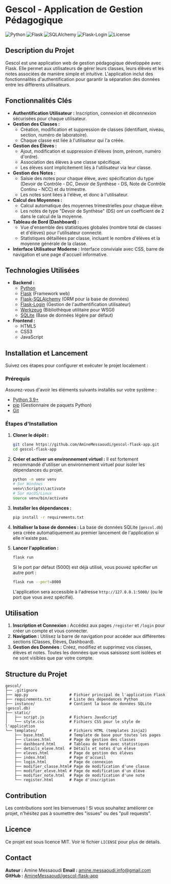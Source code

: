 # Gescol - Application de Gestion Pédagogique

![Python](https://img.shields.io/badge/Python-3.9%2B-blue.svg)
![Flask](https://img.shields.io/badge/Flask-2.x-lightgrey.svg)
![SQLAlchemy](https://img.shields.io/badge/SQLAlchemy-1.4%2B-orange.svg)
![Flask-Login](https://img.shields.io/badge/Flask--Login-0.6%2B-green.svg)
![License](https://img.shields.io/badge/License-MIT-yellow.svg)

## Description du Projet

Gescol est une application web de gestion pédagogique développée avec Flask. Elle permet aux utilisateurs de gérer leurs classes, leurs élèves et les notes associées de manière simple et intuitive. L'application inclut des fonctionnalités d'authentification pour garantir la séparation des données entre les différents utilisateurs.

## Fonctionnalités Clés

*   **Authentification Utilisateur :** Inscription, connexion et déconnexion sécurisées pour chaque utilisateur.
*   **Gestion des Classes :**
    *   Création, modification et suppression de classes (identifiant, niveau, section, numéro de laboratoire).
    *   Chaque classe est liée à l'utilisateur qui l'a créée.
*   **Gestion des Élèves :**
    *   Ajout, modification et suppression d'élèves (nom, prénom, numéro d'ordre).
    *   Association des élèves à une classe spécifique.
    *   Les élèves sont implicitement liés à l'utilisateur via leur classe.
*   **Gestion des Notes :**
    *   Saisie des notes pour chaque élève, avec spécification du type (Devoir de Contrôle - DC, Devoir de Synthèse - DS, Note de Contrôle Continu - NCC) et du trimestre.
    *   Les notes sont liées à l'élève, et donc à l'utilisateur.
*   **Calcul des Moyennes :**
    *   Calcul automatique des moyennes trimestrielles pour chaque élève.
    *   Les notes de type "Devoir de Synthèse" (DS) ont un coefficient de 2 dans le calcul de la moyenne.
*   **Tableau de Bord (Dashboard) :**
    *   Vue d'ensemble des statistiques globales (nombre total de classes et d'élèves) pour l'utilisateur connecté.
    *   Statistiques détaillées par classe, incluant le nombre d'élèves et la moyenne générale de la classe.
*   **Interface Utilisateur Moderne :** Interface conviviale avec CSS, barre de navigation et une page d'accueil informative.

## Technologies Utilisées

*   **Backend :**
    *   [Python](https://www.python.org/)
    *   [Flask](https://flask.palletsprojects.com/) (Framework web)
    *   [Flask-SQLAlchemy](https://flask-sqlalchemy.palletsprojects.com/) (ORM pour la base de données)
    *   [Flask-Login](https://flask-login.readthedocs.io/) (Gestion de l'authentification utilisateur)
    *   [Werkzeug](https://werkzeug.palletsprojects.com/) (Bibliothèque utilitaire pour WSGI)
    *   [SQLite](https://www.sqlite.org/index.html) (Base de données légère par défaut)
*   **Frontend :**
    *   HTML5
    *   CSS3
    *   JavaScript

## Installation et Lancement

Suivez ces étapes pour configurer et exécuter le projet localement :

### Prérequis

Assurez-vous d'avoir les éléments suivants installés sur votre système :

*   [Python 3.9+](https://www.python.org/downloads/)
*   [pip](https://pip.pypa.io/en/stable/installation/) (Gestionnaire de paquets Python)
*   [Git](https://git-scm.com/downloads)

### Étapes d'Installation

1.  **Cloner le dépôt :**
    ```bash
    git clone https://github.com/AmineMessaoudi/gescol-flask-app.git
    cd gescol-flask-app
    ```

2.  **Créer et activer un environnement virtuel :**
    Il est fortement recommandé d'utiliser un environnement virtuel pour isoler les dépendances du projet.

    ```bash
    python -m venv venv
    # Sur Windows
    venv\\Scripts\\activate
    # Sur macOS/Linux
    source venv/bin/activate
    ```

3.  **Installer les dépendances :**
    ```bash
    pip install -r requirements.txt
    ```

4.  **Initialiser la base de données :**
    La base de données SQLite (`gescol.db`) sera créée automatiquement au premier lancement de l'application si elle n'existe pas.

5.  **Lancer l'application :**
    ```bash
    flask run
    ```
    Si le port par défaut (5000) est déjà utilisé, vous pouvez spécifier un autre port :
    ```bash
    flask run --port=8000
    ```

    L'application sera accessible à l'adresse `http://127.0.0.1:5000/` (ou le port que vous avez spécifié).

## Utilisation

1.  **Inscription et Connexion :** Accédez aux pages `/register` et `/login` pour créer un compte et vous connecter.
2.  **Navigation :** Utilisez la barre de navigation pour accéder aux différentes sections (Classes, Élèves, Dashboard).
3.  **Gestion des Données :** Créez, modifiez et supprimez vos classes, élèves et notes. Toutes les données que vous saisissez sont isolées et ne sont visibles que par votre compte.

## Structure du Projet

```
gescol/
├── .gitignore
├── app.py                  # Fichier principal de l'application Flask
├── requirements.txt        # Liste des dépendances Python
├── instance/               # Contient la base de données SQLite (gescol.db)
├── static/
│   ├── script.js           # Fichiers JavaScript
│   └── style.css           # Fichiers CSS pour le style de l'application
└── templates/              # Fichiers HTML (templates Jinja2)
    ├── base.html           # Template de base pour toutes les pages
    ├── classes.html        # Page de gestion des classes
    ├── dashboard.html      # Tableau de bord avec statistiques
    ├── details_eleve.html  # Détails et notes d'un élève
    ├── eleves.html         # Page de gestion des élèves
    ├── index.html          # Page d'accueil
    ├── login.html          # Page de connexion
    ├── modifier_classe.html# Page de modification d'une classe
    ├── modifier_eleve.html # Page de modification d'un élève
    ├── modifier_note.html  # Page de modification d'une note
    └── register.html       # Page d'inscription
```

## Contribution

Les contributions sont les bienvenues ! Si vous souhaitez améliorer ce projet, n'hésitez pas à soumettre des "issues" ou des "pull requests".

## Licence

Ce projet est sous licence MIT. Voir le fichier `LICENSE` pour plus de détails.

## Contact

**Auteur :** Amine Messaoudi
**Email :** [amine.messaoudi.info@gmail.com](mailto:amine.messaoudi.info@gmail.com)
**GitHub :** [AmineMessaoudi/gescol-flask-app](https://github.com/AmineMessaoudi/gescol-flask-app)

